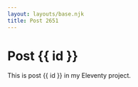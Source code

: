 ```yaml
---
layout: layouts/base.njk
title: Post 2651
---
```


# Post {{ id }}

This is post {{ id }} in my Eleventy project.
